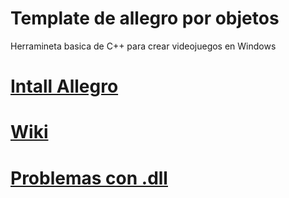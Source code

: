 # Template de allegro por objetos
Herramineta basica de C++ para crear videojuegos en Windows

# [Intall Allegro](https://github.com/barjuegocreador93/motor_fisico_C_PP/tree/install-allegro)


# [Wiki](https://github.com/barjuegocreador93/motor_fisico_C_PP/wiki/template-Allegro-Obj) 


# [Problemas con .dll](https://github.com/barjuegocreador93/motor_fisico_C_PP/tree/temp-Allegro-Obj/Template-Allegro/Allegro/c_windows_system32) 
